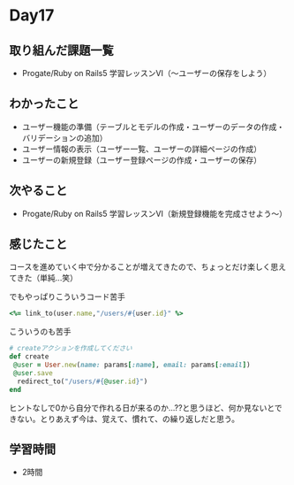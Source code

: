 # Day17
## 取り組んだ課題一覧
- Progate/Ruby on Rails5 学習レッスンⅥ（〜ユーザーの保存をしよう）
## わかったこと
- ユーザー機能の準備（テーブルとモデルの作成・ユーザーのデータの作成・バリデーションの追加）
- ユーザー情報の表示（ユーザー一覧、ユーザーの詳細ページの作成）
- ユーザーの新規登録（ユーザー登録ページの作成・ユーザーの保存）
## 次やること
- Progate/Ruby on Rails5 学習レッスンⅥ（新規登録機能を完成させよう〜）
## 感じたこと
コースを進めていく中で分かることが増えてきたので、ちょっとだけ楽しく思えてきた（単純...笑）
 
でもやっぱりこういうコード苦手
``` ruby
<%= link_to(user.name,"/users/#{user.id}" %>
```

こういうのも苦手
``` ruby
# createアクションを作成してください            
def create            
 @user = User.new(name: params[:name], email: params[:email])            
 @user.save            
  redirect_to("/users/#{@user.id}")            
end
```
ヒントなしで0から自分で作れる日が来るのか...??と思うほど、何か見ないとできない。とりあえず今は、覚えて、慣れて、の繰り返しだと思う。
## 学習時間
- 2時間
